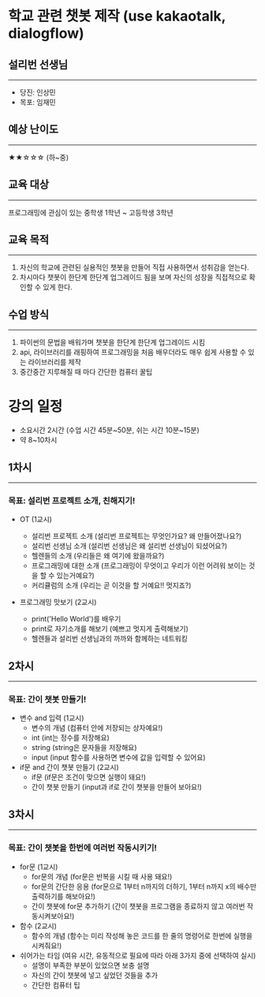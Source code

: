 # 학교 관련 챗봇 제작 (use kakaotalk, dialogflow)


## 설리번 선생님
---
* 당진: 인상민
* 목포: 임재민

## 예상 난이도
---
★★☆☆☆ (하~중)

## 교육 대상
---
프로그래밍에 관심이 있는 중학생 1학년 ~ 고등학생 3학년

## 교육 목적
---
1. 자신의 학교에 관련된 실용적인 챗봇을 만들어 직접 사용하면서 성취감을 얻는다.
2. 차시마다 챗봇이 한단계 한단계 업그레이드 됨을 보며 자신의 성장을 직접적으로 확인할 수 있게 한다.

## 수업 방식
---
1. 파이썬의 문법을 배워가며 챗봇을 한단계 한단계 업그레이드 시킴
2. api, 라이브러리를 래핑하여 프로그래밍을 처음 배우더라도 매우 쉽게 사용할 수 있는 라이브러리를 제작
3. 중간중간 지루해질 때 마다 간단한 컴퓨터 꿀팁

# 강의 일정
* 소요시간 2시간 (수업 시간 45분~50분, 쉬는 시간 10분~15분)
* 약 8~10차시


## 1차시
---
### 목표: 설리번 프로젝트 소개, 친해지기!
* OT (1교시)
    * 설리번 프로젝트 소개 (설리번 프로젝트는 무엇인가요? 왜 만들어졌나요?)
    * 설리번 선생님 소개 (설리번 선생님은 왜 설리번 선생님이 되셨어요?)
    * 헬렌들의 소개 (우리들은 왜 여기에 왔을까요?)
    * 프로그래밍에 대한 소개 (프로그래밍이 무엇이고 우리가 이런 어려워 보이는 것을 할 수 있는거예요?)
    * 커리큘럼의 소개 (우리는 곧 이것을 할 거예요!! 멋지죠?)

* 프로그래밍 맛보기 (2교시)
    * print('Hello World')를 배우기
    * print로 자기소개를 해보기 (예쁘고 멋지게 출력해보기)
    * 헬렌들과 설리번 선생님과의 까까와 함께하는 네트워킹

## 2차시
---
### 목표: 간이 챗봇 만들기!
* 변수 and 입력 (1교시)
    * 변수의 개념 (컴퓨터 안에 저장되는 상자예요!)
    * int (int는 정수를 저장해요)
    * string (string은 문자들을 저장해요)
    * input (input 함수를 사용하면 변수에 값을 입력할 수 있어요)
* if문 and 간이 챗봇 만들기 (2교시)
    * if문 (if문은 조건이 맞으면 실행이 돼요!)
    * 간이 챗봇 만들기 (input과 if로 간이 챗봇을 만들어 보아요!)

## 3차시
---
### 목표: 간이 챗봇을 한번에 여러번 작동시키기!
* for문 (1교시)
    *  for문의 개념 (for문은 반복을 시킬 때 사용 돼요!)
    *  for문의 간단한 응용 (for문으로 1부터 n까지의 더하기, 1부터 n까지 x의 배수만 출력하기를 해보아요!)
    *  간이 챗봇에 for문 추가하기 (간이 챗봇을 프로그램을 종료하지 않고 여러번 작동시켜보아요!)
* 함수 (2교시)
    * 함수의 개념 (함수는 미리 작성해 놓은 코드를 한 줄의 명령어로 한번에 실행을 시켜줘요!)
* 쉬어가는 타임 (여유 시간, 유동적으로 필요에 따라 아래 3가지 중에 선택하여 실시)
    * 설명이 부족한 부분이 있었으면 보충 설명
    * 자신의 간이 챗봇에 넣고 싶었던 것들을 추가
    * 간단한 컴퓨터 팁

